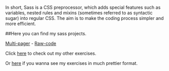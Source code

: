 In short, Sass is a CSS preprocessor, which adds special features such as variables, nested rules and mixins (sometimes referred to as syntactic sugar) into regular CSS. The aim is to make the coding process simpler and more efficient.


##Here you can find my sass projects.

[Multi-pager]() - [Raw-code]()

Click [here]() to check out my other exercises.

Or [here]() if you wanna see my exercises in much prettier format.

